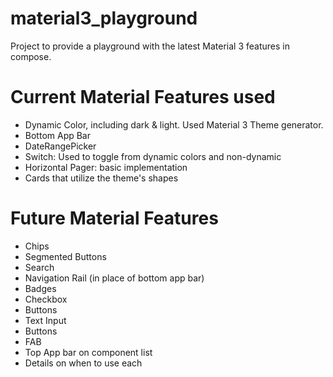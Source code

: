 # material3_playground
Project to provide a playground with the latest Material 3 features in compose.

# Current Material Features used
* Dynamic Color, including dark & light. Used Material 3 Theme generator.
* Bottom App Bar
* DateRangePicker
* Switch: Used to toggle from dynamic colors and non-dynamic
* Horizontal Pager: basic implementation
* Cards that utilize the theme's shapes

# Future Material Features
* Chips
* Segmented Buttons
* Search
* Navigation Rail (in place of bottom app bar)
* Badges
* Checkbox
* Buttons
* Text Input
* Buttons 
* FAB
* Top App bar on component list
* Details on when to use each
